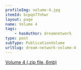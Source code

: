 ```yaml
---
profileImg: volume-4.jpg
itemId: bcpqn77nhwr
layout: page
name: Volume 4
tags:
    - hasAuthor: dreamnetwork
type: post
subType: PublicationVolume
urlSlug: dream-network-volume-4
---
```


<a href="../files/Volume_4.zip" download>Volume 4 (.zip file, 6mb)</a>

